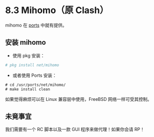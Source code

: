 # 8.3 Mihomo（原 Clash）

mihomo 在 [ports](https://www.freshports.org/net/mihomo) 中就有提供。

## 安装 mihomo

- 使用 pkg 安装：

```sh
# pkg install net/mihomo
```

- 或者使用 Ports 安装：

```
# cd /usr/ports/net/mihomo/ 
# make install clean
```

如果觉得麻烦可以在 Linux 兼容层中使用，FreeBSD 网络一样可受其控制。


## 未竟事宜

我们需要有一个 RC 脚本以及一款 GUI 程序来做代理！如果你会请 RP！

